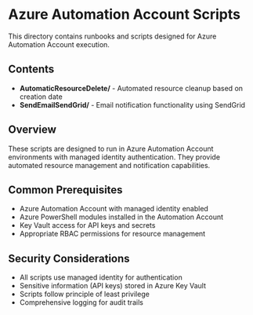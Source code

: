 # Azure Automation Account Scripts

This directory contains runbooks and scripts designed for Azure Automation Account execution.

## Contents

- **AutomaticResourceDelete/** - Automated resource cleanup based on creation date
- **SendEmailSendGrid/** - Email notification functionality using SendGrid

## Overview

These scripts are designed to run in Azure Automation Account environments with managed identity authentication. They provide automated resource management and notification capabilities.

## Common Prerequisites

- Azure Automation Account with managed identity enabled
- Azure PowerShell modules installed in the Automation Account
- Key Vault access for API keys and secrets
- Appropriate RBAC permissions for resource management

## Security Considerations

- All scripts use managed identity for authentication
- Sensitive information (API keys) stored in Azure Key Vault
- Scripts follow principle of least privilege
- Comprehensive logging for audit trails